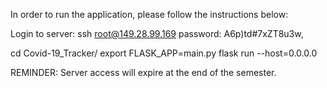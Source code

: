 In order to run the application, please follow the instructions below:

Login to server:
ssh root@149.28.99.169
password: A6p)td#7xZT8u3w,

cd Covid-19_Tracker/
export FLASK_APP=main.py
flask run --host=0.0.0.0

REMINDER: Server access will expire at the end of the semester.
